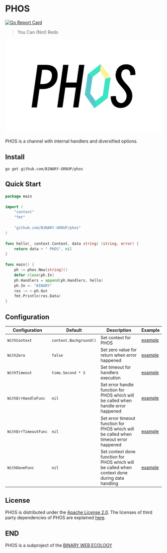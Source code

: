 # PHOS

[![Go Report Card](https://goreportcard.com/badge/github.com/B1NARY-GR0UP/phos)](https://goreportcard.com/report/github.com/B1NARY-GR0UP/phos)

> You Can (Not) Redo

![PHOS](images/PHOS.png)

PHOS is a channel with internal handlers and diversified options.

## Install

```shell
go get github.com/B1NARY-GR0UP/phos
```

## Quick Start

```go
package main

import (
    "context"
    "fmt"

    "github.com/B1NARY-GR0UP/phos"
)

func hello(_ context.Context, data string) (string, error) {
    return data + " PHOS", nil
}

func main() {
    ph := phos.New[string]()
    defer close(ph.In)
    ph.Handlers = append(ph.Handlers, hello)
    ph.In <- "BINARY"
    res := <-ph.Out
    fmt.Println(res.Data)
}
```

## Configuration

| Configuration        | Default                | Description                                                                                    | Example                   |
|----------------------|------------------------|------------------------------------------------------------------------------------------------|---------------------------|
| `WithContext`        | `context.Background()` | Set context for PHOS                                                                           | [example](option_test.go) |
| `WithZero`           | `false`                | Set zero value for return when error happened                                                  | [example](option_test.go) |
| `WithTimeout`        | `time.Second * 3`      | Set timeout for handlers execution                                                             | [example](option_test.go) |
| `WithErrHandleFunc`  | `nil`                  | Set error handle function for PHOS which will be called when handle error happened             | [example](option_test.go) |
| `WithErrTimeoutFunc` | `nil`                  | Set error timeout function for PHOS which will be called when timeout error happened           | [example](option_test.go) |
| `WithDoneFunc`       | `nil`                  | Set context done function for PHOS which will be called when context done during data handling | [example](option_test.go) |

## License

PHOS is distributed under the [Apache License 2.0](./LICENSE). The licenses of third party dependencies of PHOS are explained [here](./licenses).

## END

PHOS is a subproject of the [BINARY WEB ECOLOGY](https://github.com/B1NARY-GR0UP)